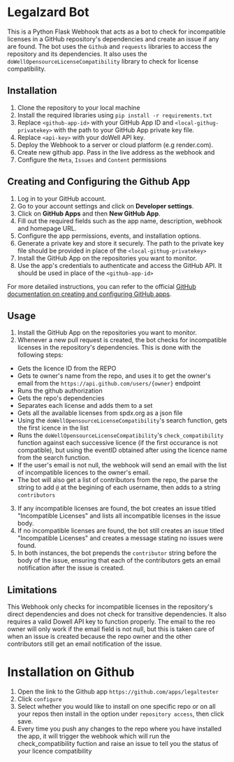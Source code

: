 # Legalzard Bot

This is a Python Flask Webhook that acts as a bot to check for incompatible licenses in a GitHub repository's dependencies and create an issue if any are found. The bot uses the `Github` and `requests` libraries to access the repository and its dependencies. It also uses the `doWellOpensourceLicenseCompatibility` library to check for license compatibility.

## Installation

1. Clone the repository to your local machine
2. Install the required libraries using `pip install -r requirements.txt`
3. Replace `<github-app-id>` with your GitHub App ID and `<local-githug-privatekey>` with the path to your GitHub App private key file.
4. Replace `<api-key>` with your doWell API key.
5. Deploy the Webhook to a server or cloud platform (e.g render.com).
6. Create new github app. Pass in the live address as the webhook and
7. Configure the `Meta`, `Issues` and `Content` permissions

## Creating and Configuring the Github App

1. Log in to your GitHub account.
2. Go to your account settings and click on **Developer settings**.
3. Click on **GitHub Apps** and then **New GitHub App**.
4. Fill out the required fields such as the app name, description, webhook and homepage URL.
5. Configure the app permissions, events,  and installation options.
6. Generate a private key and store it securely. The path to the private key file should be provided in place of the `<local-githug-privatekey>`
7. Install the GitHub App on the repositories you want to monitor.
8. Use the app's credentials to authenticate and access the GitHub API. It should be used in place of the `<github-app-id>`

For more detailed instructions, you can refer to the official [GitHub documentation on creating and configuring GitHub apps](https://docs.github.com/en/developers/apps/creating-a-github-app).


## Usage

1. Install the GitHub App on the repositories you want to monitor.
2. Whenever a new pull request is created, the bot checks for incompatible licenses in the repository's dependencies.
This is done with the following steps:
- Gets the licence ID from the REPO
- Gets te owner's name from the repo, and uses it to get the owner's email from the `https://api.github.com/users/{owner}` endpoint
- Runs the github authorization
- Gets the repo's dependencies
- Separates each license and adds them to a set
- Gets all the available licenses from spdx.org as a json file
- Using the `doWellOpensourceLicenseCompatibility`'s search function, gets the first icence in the list
- Runs the `doWellOpensourceLicenseCompatibility`'s `check_compatibility` function against each successive licence (if the first occurance is not compatible), but using the eventID obtained after using the licence name from the search function.
- If the user's email is not null, the webhook will send an email with the list of incompatible licences to the owner's email.
- The bot will also get  a list of contributors from the repo, the parse the string to add `@` at the begining of each username, then adds to a string `contributors`

3. If any incompatible licenses are found, the bot creates an issue titled "Incompatible Licenses" and lists all incompatible licenses in the issue body.
4. If no incompatible licenses are found, the bot still creates an issue titled "Incompatible Licenses" and creates a message stating no issues were found.
5. In both instances, the bot prepends the `contributor` string before the body of the issue, ensuring that each of the contributors gets an email notification after the issue is created.

## Limitations

This Webhook only checks for incompatible licenses in the repository's direct dependencies and does not check for transitive dependencies. It also requires a valid Dowell API key to function properly.
The email to the reo owner will only work if the email field is not null, but this is taken care of when an issue is created because the repo owner and the other contributors still get an email notification of the issue.

# Installation on Github
1. Open the link to the Github app `https://github.com/apps/legaltester`
2. Click `configure`
3. Select whether you would like to install on one specific repo or on all your repos then install in the option under `repository access`, then click save.
4. Every time you push any changes to the repo where you have installed the app, it will trigger the webhook which will run the check_compatibility fuction and raise an issue to tell you the status of your licence compatibility